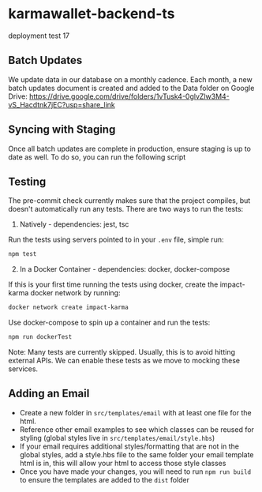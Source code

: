 # karmawallet-backend-ts
deployment test 17


## Batch Updates

We update data in our database on a monthly cadence. Each month, a new batch updates document is created and added to the Data folder on Google Drive: https://drive.google.com/drive/folders/1vTusk4-0glvZlw3M4-vS_Hacdtnk7jEC?usp=share_link


## Syncing with Staging

Once all batch updates are complete in production, ensure staging is up to date as well. To do so, you can run the following script

## Testing

The pre-commit check currently makes sure that the project compiles, but doesn't automatically run any tests. There are two ways to run the tests:

1. Natively   - dependencies: jest, tsc

 Run the tests using servers pointed to in your `.env` file, simple run:

```bash
npm test
```

2. In a Docker Container - dependencies: docker, docker-compose

If this is your first time running the tests using docker, create the impact-karma docker network by running:

```bash
docker network create impact-karma
```

Use docker-compose to spin up a container and run the tests:

```bash
npm run dockerTest
```

Note: Many tests are currently skipped. Usually, this is to avoid hitting external APIs. We can enable these tests as we move to mocking these services.


## Adding an Email 

- Create a new folder in `src/templates/email` with at least one file for the  html. 
- Reference other email examples to see which classes can be reused for styling (global styles live in `src/templates/email/style.hbs`)
- If your email requires additional styles/formatting that are not in the global styles, add a style.hbs file to the same folder your email template html is in, this will allow your html to access those style classes
- Once you have made your changes, you will need to run `npm run build` to ensure the templates are added to the `dist` folder
